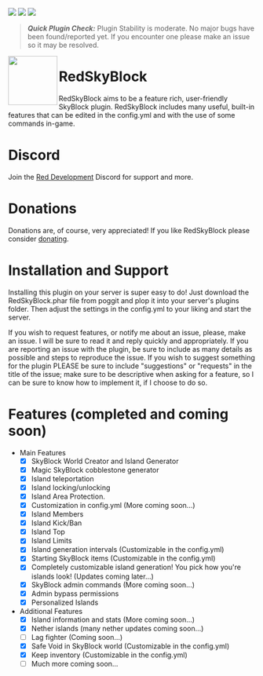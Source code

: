 [![](https://poggit.pmmp.io/shield.state/RedSkyBlock-PM4)](https://poggit.pmmp.io/p/RedSkyBlock-PM4)
[![](https://poggit.pmmp.io/shield.api/RedSkyBlock-PM4)](https://poggit.pmmp.io/p/RedSkyBlock-PM4)
[![](https://poggit.pmmp.io/shield.dl.total/RedSkyBlock-PM4)](https://poggit.pmmp.io/p/RedSkyBlock-PM4)

> __*Quick Plugin Check:*__ Plugin Stability is moderate. No major bugs have been found/reported yet. If you encounter one please make an issue so it may be resolved. 

<img src="https://github.com/David-pm-pl/RedSkyBlock-PM4/blob/master/icon.png" width="100" height="100" align="left"></img>

# RedSkyBlock
RedSkyBlock aims to be a feature rich, user-friendly SkyBlock plugin. RedSkyBlock includes many useful, built-in features that can be edited in the config.yml and with the use of some commands in-game.

# Discord
Join the [Red Development](https://discord.gg/ZZrUBkD) Discord for support and more.

# Donations
Donations are, of course, very appreciated! If you like RedSkyBlock please consider [donating](https://www.paypal.me/acidraincr).

# Installation and Support
Installing this plugin on your server is super easy to do! Just download the RedSkyBlock.phar file from poggit and plop it into your server's plugins folder. Then adjust the settings in the config.yml to your liking and start the server.

If you wish to request features, or notify me about an issue, please, make an issue. I will be sure to read it and reply quickly and appropriately. If you are reporting an issue with the plugin, be sure to include as many details as possible and steps to reproduce the issue. If you wish to suggest something for the plugin PLEASE be sure to include "suggestions" or "requests" in the title of the issue; make sure to be descriptive when asking for a feature, so I can be sure to know how to implement it, if I choose to do so.

# Features (completed and coming soon)
- Main Features
  - [x] SkyBlock World Creator and Island Generator
  - [x] Magic SkyBlock cobblestone generator
  - [x] Island teleportation
  - [x] Island locking/unlocking
  - [x] Island Area Protection.
  - [x] Customization in config.yml (More coming soon...)
  - [x] Island Members
  - [x] Island Kick/Ban
  - [x] Island Top
  - [x] Island Limits
  - [x] Island generation intervals (Customizable in the config.yml)
  - [x] Starting SkyBlock items (Customizable in the config.yml)
  - [x] Completely customizable island generation! You pick how you're islands look! (Updates coming later...)
  - [x] SkyBlock admin commands (More coming soon...)
  - [x] Admin bypass permissions
  - [x] Personalized Islands
- Additional Features
  - [x] Island information and stats (More coming soon...)
  - [x] Nether islands (many nether updates coming soon...)
  - [ ] Lag fighter (Coming soon...)
  - [x] Safe Void in SkyBlock world (Customizable in the config.yml)
  - [x] Keep inventory (Customizable in the config.yml)
  - [ ] Much more coming soon...
